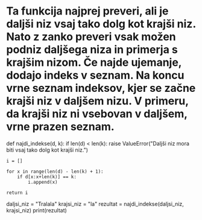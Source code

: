 # Ta funkcija najprej preveri, ali je daljši niz vsaj tako dolg kot krajši niz. Nato z zanko preveri vsak možen podniz daljšega niza in primerja s krajšim nizom. Če najde ujemanje, dodajo indeks v seznam. Na koncu vrne seznam indeksov, kjer se začne krajši niz v daljšem nizu. V primeru, da krajši niz ni vsebovan v daljšem, vrne prazen seznam.

def najdi_indekse(d, k):
    if len(d) < len(k):
        raise ValueError("Daljši niz mora biti vsaj tako dolg kot krajši niz.")
    
    i = []
    
    for x in range(len(d) - len(k) + 1):
        if d[x:x+len(k)] == k:
            i.append(x)
    
    return i

daljsi_niz = "Tralala"
krajsi_niz = "la"
rezultat = najdi_indekse(daljsi_niz, krajsi_niz)
print(rezultat)
